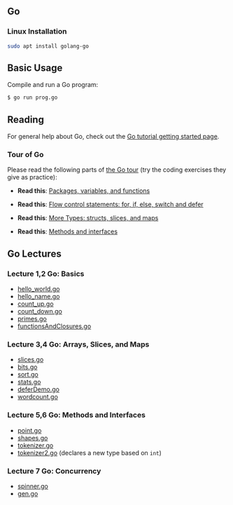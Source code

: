 ## Go

### Linux Installation

```bash
sudo apt install golang-go
```

## Basic Usage

Compile and run a Go program:

```bash
$ go run prog.go
```

## Reading

For general help about Go, check out the [Go tutorial getting started
page](https://go.dev/doc/tutorial/getting-started).


### Tour of Go

Please read the following parts of [the Go tour](https://go.dev/tour/list)
(try the coding exercises they give as practice):

- **Read this**: [Packages, variables, and
  functions](https://go.dev/tour/basics)

- **Read this**: [Flow control statements: for, if, else, switch and
  defer](https://go.dev/tour/flowcontrol/1)

- **Read this**: [More Types: structs, slices, and
  maps](https://go.dev/tour/moretypes/1)

- **Read this**: [Methods and interfaces](https://go.dev/tour/methods/1)

## Go Lectures

### Lecture 1,2 Go: Basics

- [hello_world.go](hello_world.go)
- [hello_name.go](hello_name.go)
- [count_up.go](count_up.go)
- [count_down.go](count_down.go)
- [primes.go](primes.go)
- [functionsAndClosures.go](functionsAndClosures.go)

### Lecture 3,4 Go: Arrays, Slices, and Maps

- [slices.go](slices.go)
- [bits.go](bits.go)
- [sort.go](sort.go)
- [stats.go](stats.go)
- [deferDemo.go](deferDemo.go)
- [wordcount.go](wordcount.go)

### Lecture 5,6 Go: Methods and Interfaces

- [point.go](point.go)
- [shapes.go](shapes.go)
- [tokenizer.go](tokenizer.go)
- [tokenizer2.go](tokenizer2.go) (declares a new type based on `int`)

### Lecture 7 Go: Concurrency

- [spinner.go](spinner.go)
- [gen.go](gen.go)
